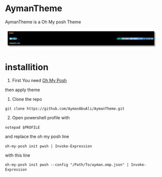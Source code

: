 # AymanTheme
AymanTheme is a Oh My posh Theme

![alt text](ayman.png)

# installition
1. First You need [Oh My Posh](https://github.com/JanDeDobbeleer/oh-my-posh)

then apply theme

1. Clone the repo
```
git clone https://github.com/AymanAbuAli/AymanTheme.git
```

2. Open powershell profile with

`notepad $PROFILE`

and replace the oh my posh line 

`oh-my-posh init pwsh | Invoke-Expression
` 

with this line
```
oh-my-posh init pwsh --config "/Path/To/ayman.omp.json" | Invoke-Expression
```